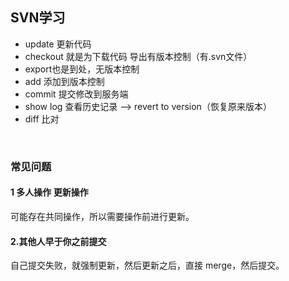 ## SVN学习
- update 更新代码  
- checkout 就是为下载代码 导出有版本控制（有.svn文件）  
- export也是到处，无版本控制
- add 添加到版本控制  
- commit 提交修改到服务端  
- show log 查看历史记录  ——> revert to version（恢复原来版本） 
- diff 比对   
<br/>

### 常见问题
#### 1 多人操作 更新操作
可能存在共同操作，所以需要操作前进行更新。
#### 2.其他人早于你之前提交
自己提交失败，就强制更新，然后更新之后，直接 merge，然后提交。